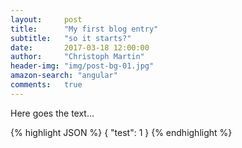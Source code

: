```yaml
---
layout:     post
title:      "My first blog entry"
subtitle:   "so it starts?"
date:       2017-03-18 12:00:00
author:     "Christoph Martin"
header-img: "img/post-bg-01.jpg"
amazon-search: "angular"
comments:   true
---
```


<p>
Here goes the text...

{% highlight JSON %}
{
    "test": 1
}
{% endhighlight %}

<a href="{{ 'B00154JDAI' | amazon_product_href }}">




</a>
</p>
